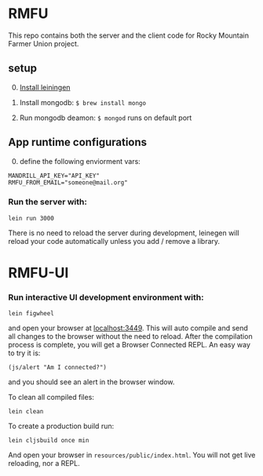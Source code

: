 # RMFU

This repo contains both the server and the client 
code for Rocky Mountain Farmer Union project.

## setup

0. [Install leiningen](https://github.com/technomancy/leiningen)

1. Install mongodb: `$ brew install mongo`

2. Run mongodb deamon: `$ mongod` 
runs on default port

## App runtime configurations

0. define the following enviorment vars: 

```
MANDRILL_API_KEY="API_KEY"
RMFU_FROM_EMAIL="someone@mail.org"
```

### Run the server with:

    lein run 3000

There is no need to reload the server during development,
leinegen will reload your code automatically unless 
you add / remove a library.

# RMFU-UI


### Run interactive UI development environment with:

    lein figwheel

and open your browser at [localhost:3449](http://localhost:3449/).
This will auto compile and send all changes to the browser without the
need to reload. After the compilation process is complete, you will
get a Browser Connected REPL. An easy way to try it is:

    (js/alert "Am I connected?")

and you should see an alert in the browser window.

To clean all compiled files:

    lein clean

To create a production build run:

    lein cljsbuild once min

And open your browser in `resources/public/index.html`. You will not
get live reloading, nor a REPL. 